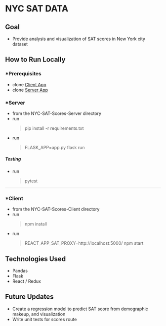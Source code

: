 # NYC SAT DATA

## Goal
*  Provide analysis and visualization of SAT scores in New York city dataset

## How to Run Locally
### *Prerequisites
* clone [Client App](https://github.com/JordyKieto/NYC-SAT-Scores-Client)
* clone [Server App](https://github.com/JordyKieto/NYC-SAT-Scores-Server)

### *Server
* from the NYC-SAT-Scores-Server directory
* run 
    >pip install -r requirements.txt
* run 
    >FLASK_APP=app.py flask run
##### __Testing__
* run 
    >pytest
___
### *Client
* from the NYC-SAT-Scores-Client directory
* run 
    >npm install
* run 
    >REACT_APP_SAT_PROXY=http://localhost:5000/ npm start

## Technologies Used
* Pandas 
* Flask
* React / Redux

## Future Updates
* Create a regression model to predict SAT score from demographic makeup, and visualization
* Write unit tests for scores route